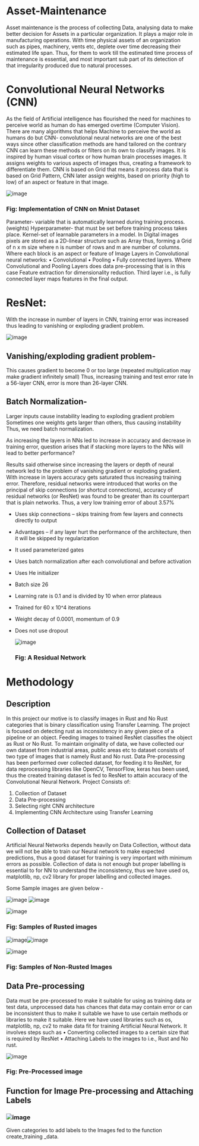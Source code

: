 # Asset-Maintenance
Asset maintenance is the process of collecting Data, analysing data to make better decision for Assets in a particular organization. It plays a major role in manufacturing operations. With time physical assets of an organization such as pipes, machinery, vents etc, deplete over time decreasing their estimated life span. Thus, for them to work till the estimated time process of maintenance is essential, and most important sub part of its detection of that irregularity produced due to natural processes.

# Convolutional Neural Networks (CNN)
As the field of Artificial intelligence has flourished the need for machines to perceive world as human do has emerged overtime (Computer Vision). There are many algorithms that helps Machine to perceive the world as humans do but CNN- convolutional neural networks are one of the best ways since other classification methods are hand tailored on the contrary CNN can learn these methods or filters on its own to classify images. It is inspired by human visual cortex or how human brain processes images.
It assigns weights to various aspects of images thus, creating a framework to differentiate them. CNN is based on Grid that means it process data that is based on Grid Pattern, CNN later assign weights, based on priority (high to low) of an aspect or feature in that image.

![image](https://github.com/user-attachments/assets/87bbfc15-b80c-4d83-ba36-c697e597c236)
### Fig: Implementation of CNN on Mnist Dataset

Parameter- variable that is automatically learned during training process. (weights)
Hyperparameter- that must be set before training process takes place.
Kernel-set of learnable parameters in a model.
In Digital images pixels are stored as a 2D-linear structure such as Array thus, forming a Grid of n x m size where n is number of rows and m are number of columns. Where each block is an aspect or feature of Image
Layers in Convolutional neural networks:
•	Convolutional
•	Pooling
•	Fully connected layers.
Where Convolutional and Pooling Layers does data pre-processing that is in this case Feature extraction for dimensionality reduction. Third layer i.e., is fully connected layer maps features in the final output.

# ResNet:
With the increase in number of layers in CNN, training error was increased thus leading to vanishing or exploding gradient problem.

![image](https://github.com/user-attachments/assets/9f4b5a6f-79de-4663-bad0-dfa5bdcd1997)

## Vanishing/exploding gradient problem-
This causes gradient to become 0 or too large (repeated multiplication may make gradient infinitely small)
Thus, increasing training and test error rate
In a 56-layer CNN, error is more than 26-layer CNN.
## Batch Normalization-
Larger inputs cause instability leading to exploding gradient problem
Sometimes one weights gets larger than others, thus causing instability 
Thus, we need batch normalization.

As increasing the layers in NNs led to increase in accuracy and decrease in training error, question arises that if stacking more layers to the NNs will lead to better performance?

Results said otherwise since increasing the layers or depth of neural network led to the problem of vanishing gradient or exploding gradient.
With increase in layers accuracy gets saturated thus increasing training error. Therefore, residual networks were introduced that works on the principal of skip connections (or shortcut connections), accuracy of residual networks (or ResNet) was found to be greater than its counterpart that is plain networks. Thus, a very low training error of about 3.57%
- Uses skip connections – skips training from few layers and connects directly to output
- Advantages – if any layer hurt the performance of the architecture, then it will be skipped by regularization
- It used parameterized gates
- Uses batch normalization after each convolutional and before activation
- Uses He initializer
- Batch size 26
- Learning rate is 0.1 and is divided by 10 when error plateaus
- Trained for 60 x 10^4 iterations
- Weight decay of 0.0001, momentum of 0.9
- Does not use dropout

  ![image](https://github.com/user-attachments/assets/12f7da4c-9c67-461c-912d-89c4d62703d1)
  ### Fig: A Residual Network

# Methodology
## Description
In this project our motive is to classify images in Rust and No Rust categories that is binary classification using Transfer Learning.
The project is focused on detecting rust as inconsistency in any given piece of a pipeline or an object. Feeding images to trained ResNet classifies the object as Rust or No Rust. To maintain originality of data, we have collected our own dataset from industrial areas, public areas etc to dataset consists of two type of images that is namely Rust and No rust. Data Pre-processing has been performed over collected dataset, for feeding it to ResNet, for data reprocessing libraries like OpenCV, TensorFlow, keras has been used, thus the created training dataset is fed to ResNet to attain accuracy of the Convolutional Neural Network.
Project Consists of:
1.	Collection of Dataset
2.	Data Pre-processing
3.	Selecting right CNN architecture 
4.	Implementing CNN Architecture using Transfer Learning


## Collection of Dataset
Artificial Neural Networks depends heavily on Data Collection, without data we will not be able to train our Neural network to make expected predictions, thus a good dataset for training is very important with minimum errors as possible.
Collection of data is not enough but proper labelling is essential to for NN to understand the inconsistency, thus we have used os, matplotlib, np, cv2 library for proper labelling and collected images.

Some Sample images are given below -


![image](https://github.com/user-attachments/assets/307ef422-984f-4f5b-9a8f-7107da097460) ![image](https://github.com/user-attachments/assets/c2457484-648d-486b-94b2-90235c4e2141)

![image](https://github.com/user-attachments/assets/3acbee88-7369-4acb-8ebd-564bd9c2203f)

### Fig: Samples of Rusted images



![image](https://github.com/user-attachments/assets/9625ddaa-3a61-4492-92a2-ac26221d463d)![image](https://github.com/user-attachments/assets/66ce183d-e758-4542-bf41-c5f70e43cb0c)

![image](https://github.com/user-attachments/assets/9019c752-bc69-4b16-bbbb-6c3cce02b9cc)

### Fig: Samples of Non-Rusted Images

## Data Pre-processing
Data must be pre-processed to make it suitable for using as training data or test data, unprocessed data has chances that data may contain error or can be inconsistent thus to make it suitable we have to use certain methods or libraries to make it suitable. 
Here we have used libraries such as os, matplotlib, np, cv2 to make data fit for training Artificial Neural Network.
It involves steps such as
•	Converting collected images to a certain size that is required by ResNet
•	Attaching Labels to the images to i.e., Rust and No rust.

![image](https://github.com/user-attachments/assets/02c57e63-7b90-44ec-a593-50966c6a58a2)
### Fig: Pre-Processed image

## Function for Image Pre-processing and Attaching Labels

### ![image](https://github.com/user-attachments/assets/8a9ac6b3-42f9-4c19-bb2c-d6605c48e12d)

Given categories to add labels to the Images fed to the function create_training _data.





